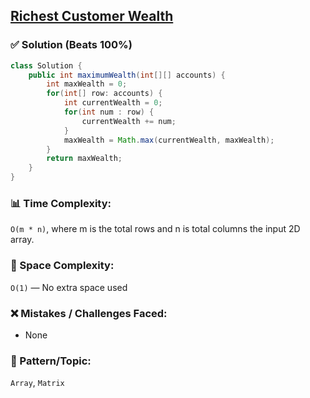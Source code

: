 ## [Richest Customer Wealth](https://leetcode.com/problems/richest-customer-wealth/)

### ✅ Solution (Beats 100%)

```java
class Solution {
    public int maximumWealth(int[][] accounts) {
        int maxWealth = 0;
        for(int[] row: accounts) {
            int currentWealth = 0;
            for(int num : row) {
                currentWealth += num;
            }
            maxWealth = Math.max(currentWealth, maxWealth);
        }
        return maxWealth;
    }
}
````

### 📊 Time Complexity:

`O(m * n)`, where m is the total rows and n is total columns the input 2D array.

### 🧠 Space Complexity:

`O(1)` — No extra space used

### ❌ Mistakes / Challenges Faced:

* None

### 🧩 Pattern/Topic:

`Array`, `Matrix`
